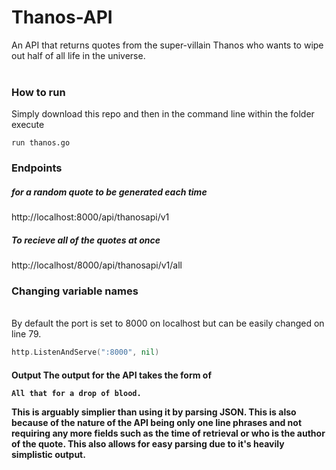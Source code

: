 # Thanos-API
An API that returns quotes from the super-villain Thanos who wants to wipe out half of all life in the universe.
<br><br>
<h3>How to run</h3>
Simply download this repo and then in the command line within the folder execute 
<br>

```
run thanos.go
```
<h3>Endpoints</h3>
<h5>for a random quote to be generated each time</h5>
http://localhost:8000/api/thanosapi/v1
<br>
<h5>To recieve all of the quotes at once</h5>
http://localhost/8000/api/thanosapi/v1/all
<br>
<h3>Changing variable names</h3>
<br>
By default the port is set to 8000 on localhost but can be easily changed on line 79.
<br>

```go
http.ListenAndServe(":8000", nil)
```
<h4>Output<h/4>
The output for the API takes the form of 

```
All that for a drop of blood.
```

This is arguably simplier than using it by parsing JSON. This is also because of the nature of the API being only one line phrases and not requiring any more fields such as the time of retrieval or who is the author of the quote. This also allows for easy parsing due to it's heavily simplistic output.
